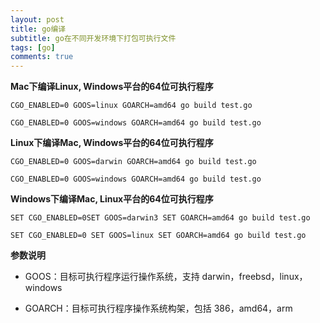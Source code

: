 ```yaml
---
layout: post
title: go编译
subtitle: go在不同开发环境下打包可执行文件
tags: [go]
comments: true
---
```


**Mac下编译Linux, Windows平台的64位可执行程序**

```
CGO_ENABLED=0 GOOS=linux GOARCH=amd64 go build test.go

CGO_ENABLED=0 GOOS=windows GOARCH=amd64 go build test.go
```

**Linux下编译Mac, Windows平台的64位可执行程序**

```
CGO_ENABLED=0 GOOS=darwin GOARCH=amd64 go build test.go

CGO_ENABLED=0 GOOS=windows GOARCH=amd64 go build test.go
```

**Windows下编译Mac, Linux平台的64位可执行程序**

```
SET CGO_ENABLED=0SET GOOS=darwin3 SET GOARCH=amd64 go build test.go

SET CGO_ENABLED=0 SET GOOS=linux SET GOARCH=amd64 go build test.go
```

**参数说明**

- GOOS：目标可执行程序运行操作系统，支持 darwin，freebsd，linux，windows

- GOARCH：目标可执行程序操作系统构架，包括 386，amd64，arm
